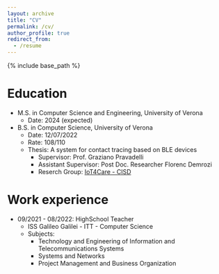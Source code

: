 ```yaml
---
layout: archive
title: "CV"
permalink: /cv/
author_profile: true
redirect_from:
  - /resume
---
```


{% include base_path %}

Education
======
* M.S. in Computer Science and Engineering, University of Verona
  * Date: 2024 (expected)
* B.S. in Computer Science, University of Verona
  * Date: 12/07/2022
  * Rate: 108/110
  * Thesis: A system for contact tracing based on BLE devices
    * Supervisor: Prof. Graziano Pravadelli
    * Assistant Supervisor: Post Doc. Researcher Florenc Demrozi
    * Reserch Group: <a href="https://cisd.di.univr.it/area/7" target="_blank">IoT4Care - CISD</a>


Work experience
======
* 09/2021 - 08/2022: HighSchool Teacher
  * ISS Galileo Galilei - ITT - Computer Science
  * Subjects:
    * Technology and Engineering of Information and Telecommunications Systems
    * Systems and Networks
    * Project Management and Business Organization
